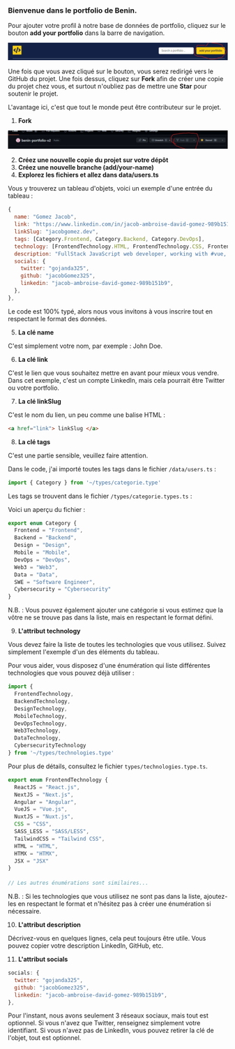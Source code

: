 
### **Bienvenue dans le portfolio de Benin.**

Pour ajouter votre profil à notre base de données de portfolio, cliquez sur le bouton **add your portfolio** dans la barre de navigation.

![1714216300598](image/add-portfolio/1714216300598.png)

Une fois que vous avez cliqué sur le bouton, vous serez redirigé vers le GitHub du projet. Une fois dessus, cliquez sur **Fork** afin de créer une copie du projet chez vous, et surtout n'oubliez pas de mettre une **Star** pour soutenir le projet.

L'avantage ici, c'est que tout le monde peut être contributeur sur le projet.

1. **Fork**

![1714285840384](image/add-portfolio/1714285840384.png)

2. **Créez une nouvelle copie du projet sur votre dépôt**
3. **Créez une nouvelle branche (add/your-name)**
4. **Explorez les fichiers et allez dans data/users.ts**

Vous y trouverez un tableau d'objets, voici un exemple d'une entrée du tableau :

```javascript
{
  name: "Gomez Jacob",
  link: "https://www.linkedin.com/in/jacob-ambroise-david-gomez-989b151b9/",
  linkSlug: "jacobgomez.dev",
  tags: [Category.Frontend, Category.Backend, Category.DevOps],
  technology: [FrontendTechnology.HTML, FrontendTechnology.CSS, FrontendTechnology.TailwindCSS, FrontendTechnology.VueJS, FrontendTechnology.NuxtJS, BackendTechnology.NodeJS_AdonisJS, DevOpsTechnology.Docker],
  description: "FullStack JavaScript web developer, working with #vue, #nuxt #js #ts #adonis",
  socials: {
    twitter: "gojanda325",
    github: "jacobGomez325",
    linkedin: "jacob-ambroise-david-gomez-989b151b9",
  },
},
```

Le code est 100% typé, alors nous vous invitons à vous inscrire tout en respectant le format des données.

5. **La clé name**

C'est simplement votre nom, par exemple : John Doe.

6. **La clé link**

C'est le lien que vous souhaitez mettre en avant pour mieux vous vendre. Dans cet exemple, c'est un compte LinkedIn, mais cela pourrait être Twitter ou votre portfolio.

7. **La clé linkSlug**

C'est le nom du lien, un peu comme une balise HTML :

```html
<a href="link"> linkSlug </a>
```

8. **La clé tags**

C'est une partie sensible, veuillez faire attention.

Dans le code, j'ai importé toutes les tags dans le fichier `/data/users.ts` :

```typescript
import { Category } from '~/types/categorie.type'
```

Les tags se trouvent dans le fichier `/types/categorie.types.ts` :

Voici un aperçu du fichier :

```javascript
export enum Category {
  Frontend = "Frontend",
  Backend = "Backend",
  Design = "Design",
  Mobile = "Mobile",
  DevOps = "DevOps",
  Web3 = "Web3",
  Data = "Data",
  SWE = "Software Engineer",
  Cybersecurity = "Cybersecurity"
}
```

N.B. : Vous pouvez également ajouter une catégorie si vous estimez que la vôtre ne se trouve pas dans la liste, mais en respectant le format défini.

9. **L'attribut technology**

Vous devez faire la liste de toutes les technologies que vous utilisez. Suivez simplement l'exemple d'un des éléments du tableau.

Pour vous aider, vous disposez d'une énumération qui liste différentes technologies que vous pouvez déjà utiliser :

```javascript
import {
  FrontendTechnology,
  BackendTechnology,
  DesignTechnology,
  MobileTechnology,
  DevOpsTechnology,
  Web3Technology,
  DataTechnology,
  CybersecurityTechnology
} from '~/types/technologies.type'
```

Pour plus de détails, consultez le fichier `types/technologies.type.ts`.

```typescript
export enum FrontendTechnology {
  ReactJS = "React.js",
  NextJS = "Next.js",
  Angular = "Angular",
  VueJS = "Vue.js",
  NuxtJS = "Nuxt.js",
  CSS = "CSS",
  SASS_LESS = "SASS/LESS",
  TailwindCSS = "Tailwind CSS",
  HTML = "HTML",
  HTMX = "HTMX",
  JSX = "JSX"
}

// Les autres énumérations sont similaires...
```

N.B. : Si les technologies que vous utilisez ne sont pas dans la liste, ajoutez-les en respectant le format et n'hésitez pas à créer une énumération si nécessaire.

10. **L'attribut description**

Décrivez-vous en quelques lignes, cela peut toujours être utile. Vous pouvez copier votre description LinkedIn, GitHub, etc.

11. **L'attribut socials**

```javascript
socials: {
  twitter: "gojanda325",
  github: "jacobGomez325",
  linkedin: "jacob-ambroise-david-gomez-989b151b9",
},
```

Pour l'instant, nous avons seulement 3 réseaux sociaux, mais tout est optionnel. Si vous n'avez que Twitter, renseignez simplement votre identifiant. Si vous n'avez pas de LinkedIn, vous pouvez retirer la clé de l'objet, tout est optionnel.
